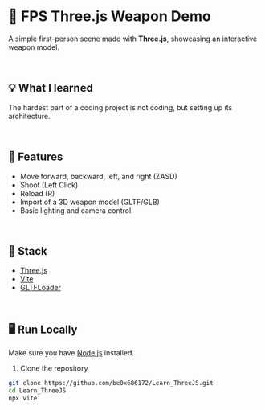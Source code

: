 # 🔫 FPS Three.js Weapon Demo

A simple first-person scene made with **Three.js**, showcasing an interactive weapon model.

<br>

## 💡 What I learned

The hardest part of a coding project is not coding, but setting up its architecture.

<br>

## 🚀 Features

- Move forward, backward, left, and right (ZASD)
- Shoot (Left Click)
- Reload (R)
- Import of a 3D weapon model (GLTF/GLB)
- Basic lighting and camera control

<br>

## 🧰 Stack

- [Three.js](https://threejs.org/)
- [Vite](https://vitejs.dev/)
- [GLTFLoader](https://threejs.org/docs/#examples/en/loaders/GLTFLoader)

<br>

## 🖥️ Run Locally

Make sure you have [Node.js](https://nodejs.org/) installed.

1. Clone the repository

```bash
git clone https://github.com/be0x686172/Learn_ThreeJS.git
cd Learn_ThreeJS
npx vite 
